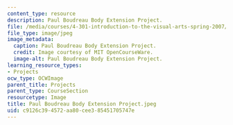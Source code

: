 ```yaml
---
content_type: resource
description: Paul Boudreau Body Extension Project.
file: /media/courses/4-301-introduction-to-the-visual-arts-spring-2007/c9126c394572aa80cee385451705747e_PaulBoudreauBodyExtensionProject.jpeg
file_type: image/jpeg
image_metadata:
  caption: Paul Boudreau Body Extension Project.
  credit: Image courtesy of MIT OpenCourseWare.
  image-alt: Paul Boudreau Body Extension Project.
learning_resource_types:
- Projects
ocw_type: OCWImage
parent_title: Projects
parent_type: CourseSection
resourcetype: Image
title: Paul Boudreau Body Extension Project.jpeg
uid: c9126c39-4572-aa80-cee3-85451705747e
---
```

